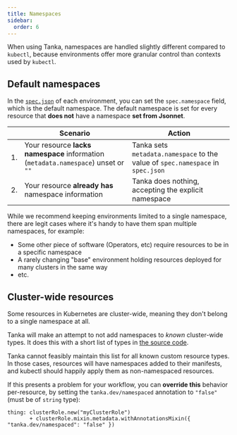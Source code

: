 ```yaml
---
title: Namespaces
sidebar:
  order: 6
---
```


When using Tanka, namespaces are handled slightly different compared to
`kubectl`, because environments offer more granular control than contexts used
by `kubectl`.

## Default namespaces

In the [`spec.json`](/config#file-format) of each environment, you can set the
`spec.namespace` field, which is the default namespace. The default namespace is
set for every resource that **does not** have a namespace **set from Jsonnet**.

|     | Scenario                                                                           | Action                                                                          |
| --- | ---------------------------------------------------------------------------------- | ------------------------------------------------------------------------------- |
| 1.  | Your resource **lacks namespace** information (`metadata.namespace`) unset or `""` | Tanka sets `metadata.namespace` to the value of `spec.namespace` in `spec.json` |
| 2.  | Your resource **already has** namespace information                                | Tanka does nothing, accepting the explicit namespace                            |

While we recommend keeping environments limited to a single namespace, there are
legit cases where it's handy to have them span multiple namespaces, for example:

- Some other piece of software (Operators, etc) require resources to be in a specific namespace
- A rarely changing "base" environment holding resources deployed for many clusters in the same way
- etc.

## Cluster-wide resources

Some resources in Kubernetes are cluster-wide, meaning they don't belong to a single namespace at all.

Tanka will make an attempt to not add namespaces to _known_ cluster-wide types.
It does this with a short list of types in [the source code](https://github.com/grafana/tanka/blob/main/pkg/process/namespace.go).

Tanka cannot feasibly maintain this list for all known custom resource types. In those cases, resources will have namespaces added to their manifests,
and kubectl should happily apply them as non-namespaced resources.

If this presents a problem for your workflow, you can **override this** behavior
per-resource, by setting the `tanka.dev/namespaced` annotation to `"false"`
(must be of `string` type):

```jsonnet
thing: clusterRole.new("myClusterRole")
       + clusterRole.mixin.metadata.withAnnotationsMixin({ "tanka.dev/namespaced": "false" })
```
